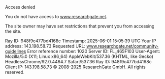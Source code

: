 Access denied

You do not have access to www.researchgate.net.

The site owner may have set restrictions that prevent you from accessing the site.

Ray ID: 948f9c477bd4168c
Timestamp: 2025-06-01 15:05:39 UTC
Your IP address: 143.198.58.73
Requested URL: www.researchgate.net/community-guidelines
Error reference number: 1020
Server ID: FL_465F103
User-Agent: Mozilla/5.0 (X11; Linux x86_64) AppleWebKit/537.36 (KHTML, like Gecko) HeadlessChrome/92.0.4484.7 Safari/537.36
Ray ID: 948f9c477bd4168c
Client IP: 143.198.58.73
© 2008-2025 ResearchGate GmbH. All rights reserved.